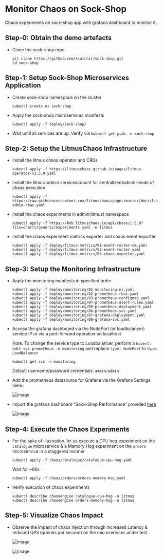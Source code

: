 # Monitor Chaos on Sock-Shop

Chaos experiments on sock-shop app with grafana dashboard to monitor it. 

## Step-0: Obtain the demo artefacts

- Clone the sock-shop repo

  ```
  git clone https://github.com/ksatchit/sock-shop.git
  cd sock-shop
  ```


## Step-1: Setup Sock-Shop Microservices Application

- Create sock-shop namespace on the cluster

  ```
  kubectl create ns sock-shop
  ```

- Apply the sock-shop microservices manifests

  ```
  kubectl apply -f deploy/sock-shop/
  ```

- Wait until all services are up. Verify via `kubectl get pods -n sock-shop`

## Step-2: Setup the LitmusChaos Infrastructure

- Install the litmus chaos operator and CRDs 

  ```
  kubectl apply -f https://litmuschaos.github.io/pages/litmus-operator-v1.5.0.yaml
  ```

- Install the litmus-admin serviceaccount for centralized/admin-mode of chaos execution

  ```
  kubectl apply -f https://raw.githubusercontent.com/litmuschaos/pages/master/docs/litmus-admin-rbac.yaml
  ```

- Install the chaos experiments in admin(litmus) namespace

  ```
  kubectl apply -f https://hub.litmuschaos.io/api/chaos/1.5.0?file=charts/generic/experiments.yaml -n litmus 
  ```

- Install the chaos experiment metrics exporter and chaos event exporter

  ```
  kubectl apply -f deploy/litmus-metrics/01-event-router-cm.yaml
  kubectl apply -f deploy/litmus-metrics/02-event-router.yaml
  kubectl apply -f deploy/litmus-metrics/03-chaos-exporter.yaml
  ```

## Step-3: Setup the Monitoring Infrastructure

- Apply the monitoring manifests in specified order

  ```
  kubectl apply -f deploy/monitoring/01-monitoring-ns.yaml
  kubectl apply -f deploy/monitoring/02-prometheus-rbac.yaml
  kubectl apply -f deploy/monitoring/03-prometheus-configmap.yaml
  kubectl apply -f deploy/monitoring/04-prometheus-alert-rules.yaml
  kubectl apply -f deploy/monitoring/05-prometheus-deployment.yaml
  kubectl apply -f deploy/monitoring/06-prometheus-svc.yaml
  kubectl apply -f deploy/monitoring/07-grafana-deployment.yaml
  kubectl apply -f deploy/monitoring/08-grafana-svc.yaml
  ```

- Access the grafana dashboard via the NodePort (or loadbalancer) service IP or via a port-forward operation on localhost

  Note: To change the service type to Loadbalancer, perform a `kubectl edit svc prometheus -n monitoring` and replace 
  `type: NodePort` to `type: LoadBalancer`

  ```
  kubectl get svc -n monitoring 
  ```

  Default username/password credentials: `admin/admin`

- Add the prometheus datasource for Grafana via the Grafana Settings menu

  ![image](https://user-images.githubusercontent.com/21166217/87426447-cbcf1c80-c5fc-11ea-976d-6a71ebac755a.png)

- Import the grafana dashboard "Sock-Shop Performance" provided [here](https://raw.githubusercontent.com/ksatchit/sock-shop/master/deploy/monitoring/10-grafana-dashboard.json)

  ![image](https://user-images.githubusercontent.com/21166217/87426547-f28d5300-c5fc-11ea-95da-e091fb07f1b5.png)

## Step-4: Execute the Chaos Experiments


- For the sake of illustration, let us execute a CPU hog experiment on the `catalogue` microservice & a Memory Hog experiment on 
  the `orders` microservice in a staggered manner
 

  ```
  kubectl apply -f chaos/catalogue/catalogue-cpu-hog.yaml
  ```

  Wait for ~60s

  ```
  kubectl apply -f chaos/orders/orders-memory-hog.yaml
  ```
  
- Verify execution of chaos experiments

  ```
  kubectl describe chaosengine catalogue-cpu-hog -n litmus
  kubectl describe chaosengine orders-memory-hog -n litmus
  ```
  
## Step-5: Visualize Chaos Impact

- Observe the impact of chaos injection through increased Latency & reduced QPS (queries per second) on the microservices 
  under test. 

  ![image](https://user-images.githubusercontent.com/21166217/87426747-4d26af00-c5fd-11ea-8d82-dabf6bc9048a.png)

  ![image](https://user-images.githubusercontent.com/21166217/87426820-6cbdd780-c5fd-11ea-88de-1fe8a1b5b503.png)

